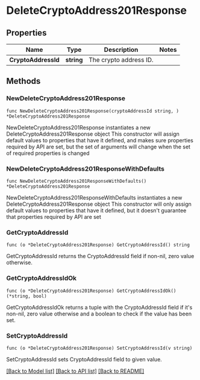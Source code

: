 # DeleteCryptoAddress201Response

## Properties

Name | Type | Description | Notes
------------ | ------------- | ------------- | -------------
**CryptoAddressId** | **string** | The crypto address ID. | 

## Methods

### NewDeleteCryptoAddress201Response

`func NewDeleteCryptoAddress201Response(cryptoAddressId string, ) *DeleteCryptoAddress201Response`

NewDeleteCryptoAddress201Response instantiates a new DeleteCryptoAddress201Response object
This constructor will assign default values to properties that have it defined,
and makes sure properties required by API are set, but the set of arguments
will change when the set of required properties is changed

### NewDeleteCryptoAddress201ResponseWithDefaults

`func NewDeleteCryptoAddress201ResponseWithDefaults() *DeleteCryptoAddress201Response`

NewDeleteCryptoAddress201ResponseWithDefaults instantiates a new DeleteCryptoAddress201Response object
This constructor will only assign default values to properties that have it defined,
but it doesn't guarantee that properties required by API are set

### GetCryptoAddressId

`func (o *DeleteCryptoAddress201Response) GetCryptoAddressId() string`

GetCryptoAddressId returns the CryptoAddressId field if non-nil, zero value otherwise.

### GetCryptoAddressIdOk

`func (o *DeleteCryptoAddress201Response) GetCryptoAddressIdOk() (*string, bool)`

GetCryptoAddressIdOk returns a tuple with the CryptoAddressId field if it's non-nil, zero value otherwise
and a boolean to check if the value has been set.

### SetCryptoAddressId

`func (o *DeleteCryptoAddress201Response) SetCryptoAddressId(v string)`

SetCryptoAddressId sets CryptoAddressId field to given value.



[[Back to Model list]](../README.md#documentation-for-models) [[Back to API list]](../README.md#documentation-for-api-endpoints) [[Back to README]](../README.md)


